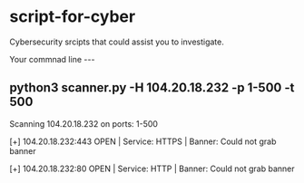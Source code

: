 # script-for-cyber
Cybersecurity srcipts that could assist you to investigate. 


  Your commnad line --- 
  
  python3 scanner.py -H 104.20.18.232 -p 1-500 -t 500
  ---
  Scanning 104.20.18.232 on ports: 1-500
  
  [+] 104.20.18.232:443 OPEN | Service: HTTPS | Banner: Could not grab banner
  
  [+] 104.20.18.232:80 OPEN | Service: HTTP | Banner: Could not grab banner
